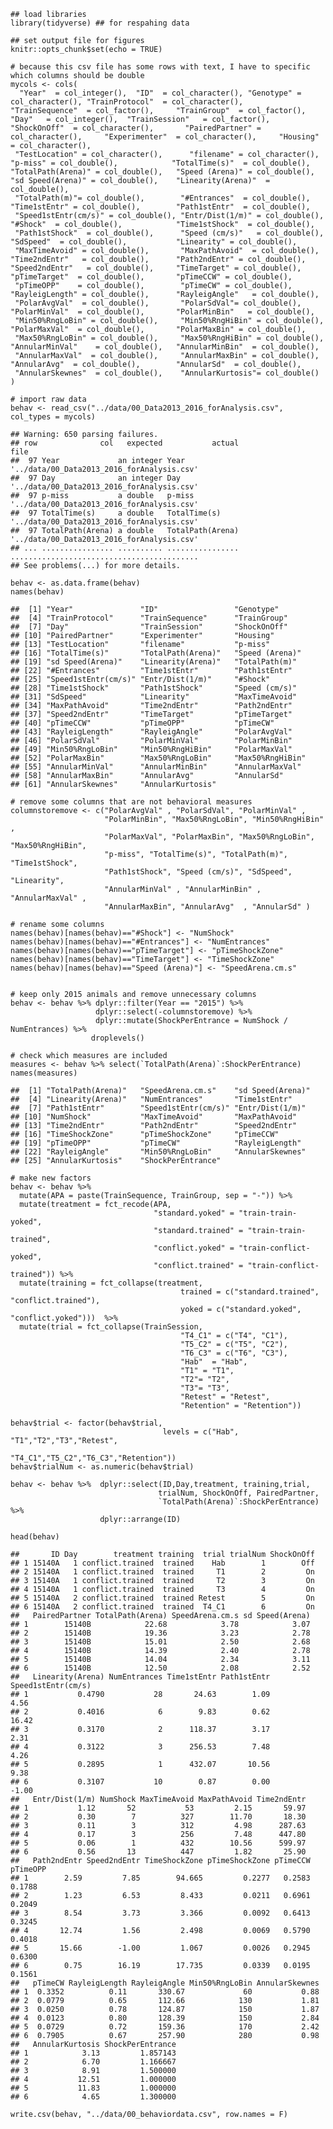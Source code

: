     ## load libraries 
    library(tidyverse) ## for respahing data

    ## set output file for figures 
    knitr::opts_chunk$set(echo = TRUE)

    # because this csv file has some rows with text, I have to specific which columns should be double
    mycols <- cols(
      "Year"  = col_integer(),  "ID"  = col_character(), "Genotype" = col_character(), "TrainProtocol"  = col_character(), 
    "TrainSequence"  = col_factor(),     "TrainGroup"  = col_factor(),        "Day"   = col_integer(),  "TrainSession"   = col_factor(),    
    "ShockOnOff"  = col_character(),       "PairedPartner" = col_character(),     "Experimenter"  = col_character(),     "Housing"  = col_character(),         
     "TestLocation" = col_character(),      "filename" = col_character(),          "p-miss" = col_double(),            "TotalTime(s)"  = col_double(),     
    "TotalPath(Arena)" = col_double(),   "Speed (Arena)" = col_double(),      "sd Speed(Arena)" = col_double(),    "Linearity(Arena)"  = col_double(), 
     "TotalPath(m)"= col_double(),        "#Entrances"  = col_double(),        "Time1stEntr" = col_double(),        "Path1stEntr"  = col_double(),      
     "Speed1stEntr(cm/s)" = col_double(), "Entr/Dist(1/m)" = col_double(),     "#Shock"  = col_double(),            "Time1stShock"  = col_double(),     
     "Path1stShock"  = col_double(),      "Speed (cm/s)"   = col_double(),     "SdSpeed"  = col_double(),           "Linearity" = col_double(),         
     "MaxTimeAvoid" = col_double(),       "MaxPathAvoid"  = col_double(),      "Time2ndEntr"   = col_double(),      "Path2ndEntr" = col_double(),       
    "Speed2ndEntr"   = col_double(),     "TimeTarget" = col_double(),         "pTimeTarget"  = col_double(),       "pTimeCCW" = col_double(),          
     "pTimeOPP"    = col_double(),        "pTimeCW" = col_double(),            "RayleigLength" = col_double(),      "RayleigAngle"   = col_double(),    
     "PolarAvgVal"  = col_double(),       "PolarSdVal"= col_double(),          "PolarMinVal"  = col_double(),       "PolarMinBin"   = col_double(),     
     "Min50%RngLoBin" = col_double(),     "Min50%RngHiBin" = col_double(),     "PolarMaxVal"  = col_double(),       "PolarMaxBin" = col_double(),       
     "Max50%RngLoBin" = col_double(),     "Max50%RngHiBin" = col_double(),     "AnnularMinVal"    = col_double(),   "AnnularMinBin"  = col_double(),    
     "AnnularMaxVal"  = col_double(),     "AnnularMaxBin" = col_double(),      "AnnularAvg"  = col_double(),        "AnnularSd"  = col_double(),        
     "AnnularSkewnes"  = col_double(),    "AnnularKurtosis"= col_double() 
    )

    # import raw data
    behav <- read_csv("../data/00_Data2013_2016_forAnalysis.csv", col_types = mycols) 

    ## Warning: 650 parsing failures.
    ## row              col   expected           actual                                       file
    ##  97 Year             an integer Year             '../data/00_Data2013_2016_forAnalysis.csv'
    ##  97 Day              an integer Day              '../data/00_Data2013_2016_forAnalysis.csv'
    ##  97 p-miss           a double   p-miss           '../data/00_Data2013_2016_forAnalysis.csv'
    ##  97 TotalTime(s)     a double   TotalTime(s)     '../data/00_Data2013_2016_forAnalysis.csv'
    ##  97 TotalPath(Arena) a double   TotalPath(Arena) '../data/00_Data2013_2016_forAnalysis.csv'
    ## ... ................ .......... ................ ..........................................
    ## See problems(...) for more details.

    behav <- as.data.frame(behav)
    names(behav)

    ##  [1] "Year"               "ID"                 "Genotype"          
    ##  [4] "TrainProtocol"      "TrainSequence"      "TrainGroup"        
    ##  [7] "Day"                "TrainSession"       "ShockOnOff"        
    ## [10] "PairedPartner"      "Experimenter"       "Housing"           
    ## [13] "TestLocation"       "filename"           "p-miss"            
    ## [16] "TotalTime(s)"       "TotalPath(Arena)"   "Speed (Arena)"     
    ## [19] "sd Speed(Arena)"    "Linearity(Arena)"   "TotalPath(m)"      
    ## [22] "#Entrances"         "Time1stEntr"        "Path1stEntr"       
    ## [25] "Speed1stEntr(cm/s)" "Entr/Dist(1/m)"     "#Shock"            
    ## [28] "Time1stShock"       "Path1stShock"       "Speed (cm/s)"      
    ## [31] "SdSpeed"            "Linearity"          "MaxTimeAvoid"      
    ## [34] "MaxPathAvoid"       "Time2ndEntr"        "Path2ndEntr"       
    ## [37] "Speed2ndEntr"       "TimeTarget"         "pTimeTarget"       
    ## [40] "pTimeCCW"           "pTimeOPP"           "pTimeCW"           
    ## [43] "RayleigLength"      "RayleigAngle"       "PolarAvgVal"       
    ## [46] "PolarSdVal"         "PolarMinVal"        "PolarMinBin"       
    ## [49] "Min50%RngLoBin"     "Min50%RngHiBin"     "PolarMaxVal"       
    ## [52] "PolarMaxBin"        "Max50%RngLoBin"     "Max50%RngHiBin"    
    ## [55] "AnnularMinVal"      "AnnularMinBin"      "AnnularMaxVal"     
    ## [58] "AnnularMaxBin"      "AnnularAvg"         "AnnularSd"         
    ## [61] "AnnularSkewnes"     "AnnularKurtosis"

    # remove some columns that are not behavioral measures
    columnstoremove <- c("PolarAvgVal" , "PolarSdVal", "PolarMinVal" ,
                         "PolarMinBin", "Max50%RngLoBin", "Min50%RngHiBin" , 
                         "PolarMaxVal", "PolarMaxBin", "Max50%RngLoBin", "Max50%RngHiBin",
                         "p-miss", "TotalTime(s)", "TotalPath(m)",  "Time1stShock",  
                         "Path1stShock", "Speed (cm/s)", "SdSpeed", "Linearity",
                         "AnnularMinVal" , "AnnularMinBin" , "AnnularMaxVal" , 
                         "AnnularMaxBin", "AnnularAvg"  , "AnnularSd" )

    # rename some columns
    names(behav)[names(behav)=="#Shock"] <- "NumShock"
    names(behav)[names(behav)=="#Entrances"] <- "NumEntrances"
    names(behav)[names(behav)=="pTimeTarget"] <- "pTimeShockZone"
    names(behav)[names(behav)=="TimeTarget"] <- "TimeShockZone"
    names(behav)[names(behav)=="Speed (Arena)"] <- "SpeedArena.cm.s"


    # keep only 2015 animals and remove unnecessary columns
    behav <- behav %>% dplyr::filter(Year == "2015") %>% 
                       dplyr::select(-columnstoremove) %>% 
                       dplyr::mutate(ShockPerEntrance = NumShock / NumEntrances) %>% 
                      droplevels()

    # check which measures are included
    measures <- behav %>% select(`TotalPath(Arena)`:ShockPerEntrance)
    names(measures)

    ##  [1] "TotalPath(Arena)"   "SpeedArena.cm.s"    "sd Speed(Arena)"   
    ##  [4] "Linearity(Arena)"   "NumEntrances"       "Time1stEntr"       
    ##  [7] "Path1stEntr"        "Speed1stEntr(cm/s)" "Entr/Dist(1/m)"    
    ## [10] "NumShock"           "MaxTimeAvoid"       "MaxPathAvoid"      
    ## [13] "Time2ndEntr"        "Path2ndEntr"        "Speed2ndEntr"      
    ## [16] "TimeShockZone"      "pTimeShockZone"     "pTimeCCW"          
    ## [19] "pTimeOPP"           "pTimeCW"            "RayleigLength"     
    ## [22] "RayleigAngle"       "Min50%RngLoBin"     "AnnularSkewnes"    
    ## [25] "AnnularKurtosis"    "ShockPerEntrance"

    # make new factors
    behav <- behav %>%
      mutate(APA = paste(TrainSequence, TrainGroup, sep = "-")) %>%
      mutate(treatment = fct_recode(APA,
                                    "standard.yoked" = "train-train-yoked",
                                    "standard.trained" = "train-train-trained",
                                    "conflict.yoked" = "train-conflict-yoked",
                                    "conflict.trained" = "train-conflict-trained")) %>%
      mutate(training = fct_collapse(treatment,
                                          trained = c("standard.trained", "conflict.trained"),
                                          yoked = c("standard.yoked", "conflict.yoked")))  %>%
      mutate(trial = fct_collapse(TrainSession,
                                          "T4_C1" = c("T4", "C1"),
                                          "T5_C2" = c("T5", "C2"),
                                          "T6_C3" = c("T6", "C3"),
                                          "Hab"  = "Hab",
                                          "T1" = "T1",
                                          "T2"= "T2",
                                          "T3"= "T3",
                                          "Retest" = "Retest",
                                          "Retention" = "Retention"))

    behav$trial <- factor(behav$trial, 
                                      levels = c("Hab", "T1","T2","T3","Retest",
                                       "T4_C1","T5_C2","T6_C3","Retention"))
    behav$trialNum <- as.numeric(behav$trial)

    behav <- behav %>%  dplyr::select(ID,Day,treatment, training,trial,
                                     trialNum, ShockOnOff, PairedPartner,
                                     `TotalPath(Arena)`:ShockPerEntrance) %>%
                        dplyr::arrange(ID)

    head(behav)

    ##       ID Day        treatment training  trial trialNum ShockOnOff
    ## 1 15140A   1 conflict.trained  trained    Hab        1        Off
    ## 2 15140A   1 conflict.trained  trained     T1        2         On
    ## 3 15140A   1 conflict.trained  trained     T2        3         On
    ## 4 15140A   1 conflict.trained  trained     T3        4         On
    ## 5 15140A   2 conflict.trained  trained Retest        5         On
    ## 6 15140A   2 conflict.trained  trained  T4_C1        6         On
    ##   PairedPartner TotalPath(Arena) SpeedArena.cm.s sd Speed(Arena)
    ## 1        15140B            22.68            3.78            3.07
    ## 2        15140B            19.36            3.23            2.78
    ## 3        15140B            15.01            2.50            2.68
    ## 4        15140B            14.39            2.40            2.78
    ## 5        15140B            14.04            2.34            3.11
    ## 6        15140B            12.50            2.08            2.52
    ##   Linearity(Arena) NumEntrances Time1stEntr Path1stEntr Speed1stEntr(cm/s)
    ## 1           0.4790           28       24.63        1.09               4.56
    ## 2           0.4016            6        9.83        0.62              16.42
    ## 3           0.3170            2      118.37        3.17               2.31
    ## 4           0.3122            3      256.53        7.48               4.26
    ## 5           0.2895            1      432.07       10.56               9.38
    ## 6           0.3107           10        0.87        0.00              -1.00
    ##   Entr/Dist(1/m) NumShock MaxTimeAvoid MaxPathAvoid Time2ndEntr
    ## 1           1.12       52           53         2.15       59.97
    ## 2           0.30        7          327        11.70       18.30
    ## 3           0.11        3          312         4.98      287.63
    ## 4           0.17        3          256         7.48      447.80
    ## 5           0.06        1          432        10.56      599.97
    ## 6           0.56       13          447         1.82       25.90
    ##   Path2ndEntr Speed2ndEntr TimeShockZone pTimeShockZone pTimeCCW pTimeOPP
    ## 1        2.59         7.85        94.665         0.2277   0.2583   0.1788
    ## 2        1.23         6.53         8.433         0.0211   0.6961   0.2049
    ## 3        8.54         3.73         3.366         0.0092   0.6413   0.3245
    ## 4       12.74         1.56         2.498         0.0069   0.5790   0.4018
    ## 5       15.66        -1.00         1.067         0.0026   0.2945   0.6300
    ## 6        0.75        16.19        17.735         0.0339   0.0195   0.1561
    ##   pTimeCW RayleigLength RayleigAngle Min50%RngLoBin AnnularSkewnes
    ## 1  0.3352          0.11       330.67             60           0.88
    ## 2  0.0779          0.65       112.66            130           1.81
    ## 3  0.0250          0.78       124.87            150           1.87
    ## 4  0.0123          0.80       128.39            150           2.84
    ## 5  0.0729          0.72       159.36            170           2.42
    ## 6  0.7905          0.67       257.90            280           0.98
    ##   AnnularKurtosis ShockPerEntrance
    ## 1            3.13         1.857143
    ## 2            6.70         1.166667
    ## 3            8.91         1.500000
    ## 4           12.51         1.000000
    ## 5           11.83         1.000000
    ## 6            4.65         1.300000

    write.csv(behav, "../data/00_behaviordata.csv", row.names = F)
